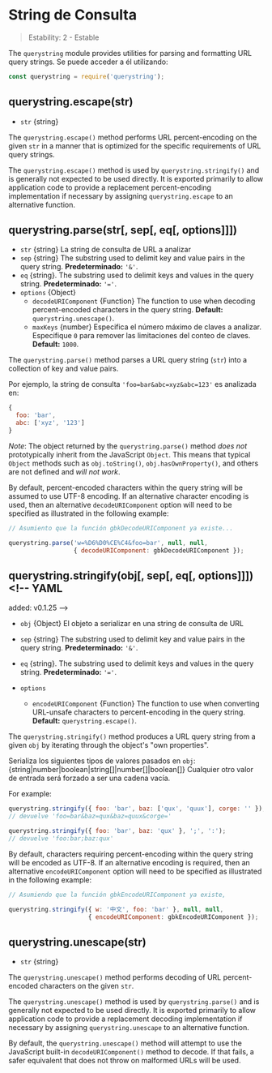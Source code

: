 # String de Consulta

<!--introduced_in=v0.10.0-->

> Estability: 2 - Estable

<!--name=querystring-->

The `querystring` module provides utilities for parsing and formatting URL query strings. Se puede acceder a él utilizando:

```js
const querystring = require('querystring');
```

## querystring.escape(str)

<!-- YAML
added: v0.1.25
-->

* `str` {string}

The `querystring.escape()` method performs URL percent-encoding on the given `str` in a manner that is optimized for the specific requirements of URL query strings.

The `querystring.escape()` method is used by `querystring.stringify()` and is generally not expected to be used directly. It is exported primarily to allow application code to provide a replacement percent-encoding implementation if necessary by assigning `querystring.escape` to an alternative function.

## querystring.parse(str[, sep[, eq[, options]]])

<!-- YAML
added: v0.1.25
changes:

  - version: v8.0.0
    pr-url: https://github.com/nodejs/node/pull/10967
    description: Multiple empty entries are now parsed correctly (e.g. `&=&=`).
  - version: v6.0.0
    pr-url: https://github.com/nodejs/node/pull/6055
    description: The returned object no longer inherits from `Object.prototype`.
  - version: v6.0.0, v4.2.4
    pr-url: https://github.com/nodejs/node/pull/3807
    description: The `eq` parameter may now have a length of more than `1`.
-->

* `str` {string} La string de consulta de URL a analizar
* `sep` {string} The substring used to delimit key and value pairs in the query string. **Predeterminado:** `'&'`.
* `eq` {string}. The substring used to delimit keys and values in the query string. **Predeterminado:** `'='`.
* `options` {Object} 
  * `decodeURIComponent` {Function} The function to use when decoding percent-encoded characters in the query string. **Default:** `querystring.unescape()`.
  * `maxKeys` {number} Especifica el número máximo de claves a analizar. Especifique `0` para remover las limitaciones del conteo de claves. **Default:** `1000`.

The `querystring.parse()` method parses a URL query string (`str`) into a collection of key and value pairs.

Por ejemplo, la string de consulta `'foo=bar&abc=xyz&abc=123'` es analizada en:

```js
{
  foo: 'bar',
  abc: ['xyz', '123']
}
```

*Note*: The object returned by the `querystring.parse()` method *does not* prototypically inherit from the JavaScript `Object`. This means that typical `Object` methods such as `obj.toString()`, `obj.hasOwnProperty()`, and others are not defined and *will not work*.

By default, percent-encoded characters within the query string will be assumed to use UTF-8 encoding. If an alternative character encoding is used, then an alternative `decodeURIComponent` option will need to be specified as illustrated in the following example:

```js
// Asumiento que la función gbkDecodeURIComponent ya existe...

querystring.parse('w=%D6%D0%CE%C4&foo=bar', null, null,
                  { decodeURIComponent: gbkDecodeURIComponent });
```

## querystring.stringify(obj[, sep[, eq[, options]]])<!-- YAML
added: v0.1.25
-->

* `obj` {Object} El objeto a serializar en una string de consulta de URL

* `sep` {string} The substring used to delimit key and value pairs in the query string. **Predeterminado:** `'&'`.

* `eq` {string}. The substring used to delimit keys and values in the query string. **Predeterminado:** `'='`.
* `options` 
  * `encodeURIComponent` {Function} The function to use when converting URL-unsafe characters to percent-encoding in the query string. **Default:** `querystring.escape()`.

The `querystring.stringify()` method produces a URL query string from a given `obj` by iterating through the object's "own properties".

Serializa los siguientes tipos de valores pasados en `obj`: {string|number|boolean|string[]|number[]|boolean[]} Cualquier otro valor de entrada será forzado a ser una cadena vacía.

For example:

```js
querystring.stringify({ foo: 'bar', baz: ['qux', 'quux'], corge: '' });
// devuelve 'foo=bar&baz=qux&baz=quux&corge='

querystring.stringify({ foo: 'bar', baz: 'qux' }, ';', ':');
// devuelve 'foo:bar;baz:qux'
```

By default, characters requiring percent-encoding within the query string will be encoded as UTF-8. If an alternative encoding is required, then an alternative `encodeURIComponent` option will need to be specified as illustrated in the following example:

```js
// Asumiendo que la función gbkEncodeURIComponent ya existe,

querystring.stringify({ w: '中文', foo: 'bar' }, null, null,
                      { encodeURIComponent: gbkEncodeURIComponent });
```

## querystring.unescape(str)

<!-- YAML
added: v0.1.25
-->

* `str` {string}

The `querystring.unescape()` method performs decoding of URL percent-encoded characters on the given `str`.

The `querystring.unescape()` method is used by `querystring.parse()` and is generally not expected to be used directly. It is exported primarily to allow application code to provide a replacement decoding implementation if necessary by assigning `querystring.unescape` to an alternative function.

By default, the `querystring.unescape()` method will attempt to use the JavaScript built-in `decodeURIComponent()` method to decode. If that fails, a safer equivalent that does not throw on malformed URLs will be used.